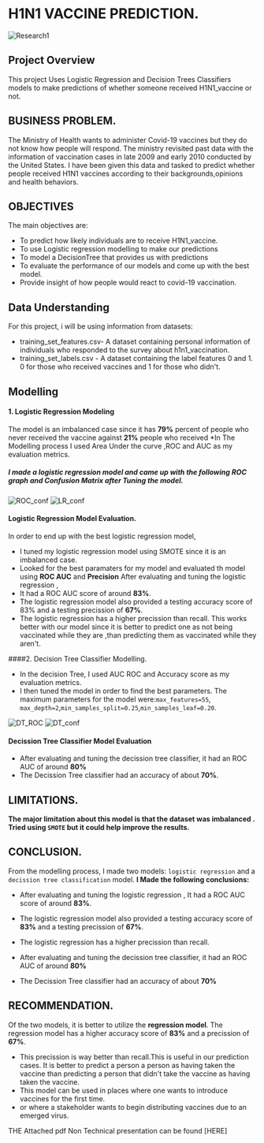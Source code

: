 # H1N1 VACCINE PREDICTION.
![Research1](https://github.com/user-attachments/assets/83f648d8-9e1a-48b9-a324-4fedfb6610b9)
## Project Overview
This project Uses Logistic Regression and Decision Trees Classifiers models to make predictions of whether someone received H1N1_vaccine or not.

## BUSINESS PROBLEM.
The Ministry of Health wants to administer Covid-19 vaccines but they do not know how people will respond. The ministry revisited past data with the information of vaccination cases in late 2009 and early 2010 conducted by the United States. I have been given this data and tasked to predict whether people received H1N1 vaccines according to their backgrounds,opinions and health behaviors.

## OBJECTIVES
The main objectives are:

* To predict how likely individuals are to receive H1N1_vaccine.
* To use Logistic regression modelling to make our predictions
* To model a DecisionTree that provides us with predictions
* To evaluate the performance of our models and come up with the best model.
* Provide insight of how people would react to covid-19 vaccination.

## Data Understanding
For this project, i will be using information from datasets:

* training_set_features.csv- A dataset containing personal information of individuals who responded to the survey about h1n1_vaccination.
* training_set_labels.csv - A dataset containing the label features 0 and 1. 0 for those who received vaccines and 1 for those who didn't.

## Modelling
#### 1. Logistic Regression Modeling 
The model is an imbalanced case since it has **79%** percent of people who never received the vaccine against **21%**  people who received
*In The Modelling process I used Area Under the curve ,ROC and AUC as my evaluation metrics.
##### I made a logistic regression model and came up with the following ROC graph and Confusion Matrix after Tuning the model.

![ROC_conf](https://github.com/user-attachments/assets/6000264a-311e-4b70-9cc2-e863a9058f80)
![LR_conf](https://github.com/user-attachments/assets/7feb368b-b2f0-4125-87f8-47c51423a66d)
#### Logistic Regression Model Evaluation.
In order to end up with the best logistic regression model,
* I tuned my logistic regression model using SMOTE since it is an imbalanced case.
* Looked for the best paramaters for my model and evaluated th model using **ROC AUC** and **Precision**
After evaluating and tuning the logistic regression , 
* It had a ROC AUC score of around **83%**.
* The logistic regression model also provided a testing accuracy score of 83% and a testing precission of **67%**.
* The logistic regression has a higher precission than recall. This works better with our model since it is better to predict one as not being vaccinated while they are ,than predicting them as vaccinated while they aren't.

####2. Decision Tree Classifier Modelling.
* In the decision Tree, I used AUC ROC and Accuracy score as my evaluation metrics.
* I then tuned the model in order to find the best parameters.
 The maximum parameters for the model were:`max_features=55`, `max_depth=2`,`min_samples_split=0.25`,`min_samples_leaf=0.20`.

![DT_ROC](https://github.com/user-attachments/assets/742bd18b-a969-42ca-9e64-a6903b4bbf9e)
![DT_conf](https://github.com/user-attachments/assets/a4e41a72-7c4a-47a7-9284-eb5d02779831)
#### Decission Tree Classifier Model Evaluation
 * After evaluating and tuning the decission tree classifier, it had an ROC AUC of around **80%**
 * The Decission Tree classifier had an accuracy of about **70%**.
## LIMITATIONS.
****The major limitation about this model is that the dataset was imbalanced . Tried using `SMOTE` but it could help improve the results.****

## CONCLUSION.
From the modelling process, I made two models: `logistic regression` and a `decission tree classification` model.
****I Made the following conclusions:****
 * After evaluating and tuning the logistic regression , It had a ROC AUC score of around **83%**.
 * The logistic regression model also provided a testing accuracy score of **83%** and a testing precission of **67%**.
 * The logistic regression has a higher precission than recall.

 * After evaluating and tuning the decission tree classifier, it had an ROC AUC of around **80%**
 * The Decission Tree classifier had an accuracy of about **70%**

## RECOMMENDATION.
Of the two models, it is better to utilize the ****regression model****. The regression model has a higher accuracy score of **83%** and a precission of **67%**. 
* This precission is way better than recall.This is useful in our prediction cases. It is better to predict a person a person as having taken the vaccine than predicting a person that didn't take the vaccine as having taken the vaccine.
* This model can be used in places where one wants to introduce vaccines for the first time.
*  or where a stakeholder wants to begin distributing vaccines due to an emerged virus.

THE Attached pdf Non Technical presentation can be found [HERE]








